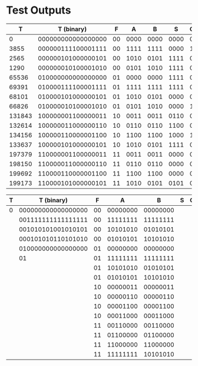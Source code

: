 # Test Outputs

| T        | T (binary)           | F    | A      | B      | S      | Co  |
| -------- | -------------------- | ---- | ------ | ------ | ------ | --- |
| $0$      | $000000000000000000$ | $00$ | $0000$ | $0000$ | $0000$ | $0$ |
| $3855$   | $000000111100001111$ | $00$ | $1111$ | $1111$ | $0000$ | $1$ |
| $2565$   | $000000101000000101$ | $00$ | $1010$ | $0101$ | $1111$ | $0$ |
| $1290$   | $000000010100001010$ | $00$ | $0101$ | $1010$ | $1111$ | $0$ |
| $65536$  | $010000000000000000$ | $01$ | $0000$ | $0000$ | $1111$ | $0$ |
| $69391$  | $010000111100001111$ | $01$ | $1111$ | $1111$ | $1111$ | $0$ |
| $68101$  | $010000101000000101$ | $01$ | $1010$ | $0101$ | $0000$ | $0$ |
| $66826$  | $010000010100001010$ | $01$ | $0101$ | $1010$ | $0000$ | $1$ |
| $131843$ | $100000001100000011$ | $10$ | $0011$ | $0011$ | $0110$ | $0$ |
| $132614$ | $100000011000000110$ | $10$ | $0110$ | $0110$ | $1100$ | $0$ |
| $134156$ | $100000110000001100$ | $10$ | $1100$ | $1100$ | $1000$ | $1$ |
| $133637$ | $100000101000000101$ | $10$ | $1010$ | $0101$ | $1111$ | $0$ |
| $197379$ | $110000001100000011$ | $11$ | $0011$ | $0011$ | $0000$ | $0$ |
| $198150$ | $110000011000000110$ | $11$ | $0110$ | $0110$ | $0000$ | $0$ |
| $199692$ | $110000110000001100$ | $11$ | $1100$ | $1100$ | $0000$ | $0$ |
| $199173$ | $110000101000000101$ | $11$ | $1010$ | $0101$ | $0101$ | $0$ |

| T   | T (binary)           | F    | A          | B          | S   | Co  |
| --- | -------------------- | ---- | ---------- | ---------- | --- | --- |
| $0$ | $000000000000000000$ | $00$ | $00000000$ | $00000000$ |     |     |
|     | $001111111111111111$ | $00$ | $11111111$ | $11111111$ |     |     |
|     | $001010101001010101$ | $00$ | $10101010$ | $01010101$ |     |     |
|     | $000101010110101010$ | $00$ | $01010101$ | $10101010$ |     |     |
|     | $010000000000000000$ | $01$ | $00000000$ | $00000000$ |     |     |
|     | $01$                 | $01$ | $11111111$ | $11111111$ |     |     |
|     |                      | $01$ | $10101010$ | $01010101$ |     |     |
|     |                      | $01$ | $01010101$ | $10101010$ |     |     |
|     |                      | $10$ | $00000011$ | $00000011$ |     |     |
|     |                      | $10$ | $00000110$ | $00000110$ |     |     |
|     |                      | $10$ | $00001100$ | $00001100$ |     |     |
|     |                      | $10$ | $00011000$ | $00011000$ |     |     |
|     |                      | $11$ | $00110000$ | $00110000$ |     |     |
|     |                      | $11$ | $01100000$ | $01100000$ |     |     |
|     |                      | $11$ | $11000000$ | $11000000$ |     |     |
|     |                      | $11$ | $11111111$ | $10101010$ |     |     |
